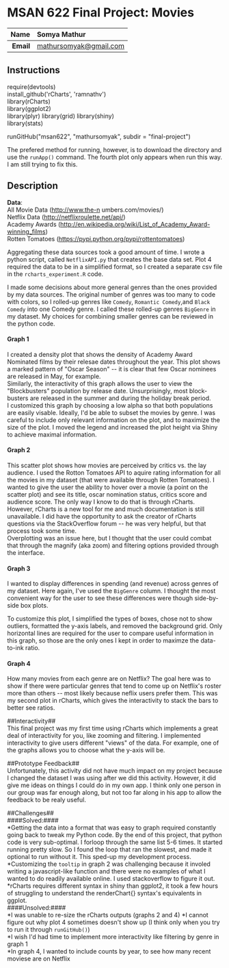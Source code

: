 MSAN 622 Final Project: Movies
==============================

| **Name**  | Somya Mathur |
|----------:|:------------|
| **Email** | mathursomyak@gmail.com |

## Instructions ##  
require(devtools)  
install_github('rCharts', 'ramnathv')  
library(rCharts)  
library(ggplot2)   
library(plyr)
library(grid)
library(shiny)  
library(stats)


runGitHub("msan622", "mathursomyak", subdir = "final-project")  

The prefered method for running, however, is to download the directory 
and use the ```runApp()``` command. The fourth plot only appears when run this way.
I am still trying to fix this.

## Description ##

**Data**:  
All Movie Data (http://www.the-n
umbers.com/movies/)  
Netflix Data   (http://netflixroulette.net/api/)  
Academy Awards (http://en.wikipedia.org/wiki/List_of_Academy_Award-winning_films)  
Rotten Tomatoes (https://pypi.python.org/pypi/rottentomatoes)  

Aggregating these data sources took a good amount of time. I wrote a python script, called
```NetflixAPI.py``` that creates the base data set. Plot 4 required the data to be in
a simplified format, so I created a separate csv file in the ```rcharts_experiment.R``` code.  

I made some decisions about more general genres than the ones provided by my data sources. The 
original number of genres was too many to code with colors, so I rolled-up genres like ```Comedy```,
```Romantic Comedy```,and ```Black Comedy``` into one Comedy genre. I called these rolled-up genres
```BigGenre``` in my dataset. My choices for combining smaller genres can be reviewed in the python
code.

#### Graph 1 ####  
I created a density plot that shows the density of Academy Award Nominated films
by their relesae dates throughout the year. This plot shows a marked pattern of 
"Oscar Season" -- it is clear that few Oscar nominees are released in May, for example.  
Similarly, the interactivity of this graph allows the user to view the "Blockbusters"
population by release date. Unsurprisingly, most block-busters are released in the summer 
and during the holiday break period.  
I customized this graph by choosing a low alpha so that both populations are easily visable. Ideally, I'd be able to subset the movies by genre. I was careful to include
only relevant information on the plot, and to maximize the size of the plot. I moved the 
legend and increased the plot height via Shiny to achieve maximal information.

#### Graph 2 ####  
This scatter plot shows how movies are perceived by critics vs. the lay audience. I used
the Rotton Tomatoes API to aquire rating information for all the movies in my dataset 
(that were available through Rotten Tomatoes). I wanted to give the user the ability to hover over a movie (a point on the scatter plot) and see its title, oscar nomination status, critics score and audience score. The only way I know to do that is through rCharts. However, rCharts is a new tool for me and much documentation is still unavailable. I did have the opportunity to ask the creator of rCharts questions via the StackOverflow forum -- he was very helpful, but that process took some time.  
Overplotting was an issue here, but I thought that the user could combat that through the
magnify (aka zoom) and filtering options provided through the interface.

#### Graph 3 ####
I wanted to display differences in spending (and revenue) across genres of my dataset. Here again, I've used the ```BigGenre``` column. I thought the most convenient way for the user to see these
differences were though side-by-side box plots.  

To customize this plot, I simplified the types of boxes, chose not to show outliers, formatted the y-axis labels, and removed the background grid. Only horizontal lines are required for the user to compare useful information in this graph, so those are the only ones I kept in order to maximze the data-to-ink ratio.

#### Graph 4 ####
How many movies from each genre are on Netflix? The goal here was to show if there were particular genres that tend to come up on Netflix's roster more than others -- most likely because neflix users prefer them. This was my second plot in rCharts, which gives the interactivity to stack the bars to better see ratios.  

##Interactivity##  
This final project was my first time using rCharts which implements a great deal of interactivity for you, like zooming and filtering. I implemented interactivity to give users different "views" of the data. For example, one of the graphs allows you to choose what the y-axis will be.  

##Prototype Feedback##  
Unfortunately, this activity did not have much impact on my project because I changed the dataset I was using after we did this activity. However, it did give me ideas on things I could do in my own app. I think only one person in our group was far enough along, but not too far along in his app to allow the feedback to be realy useful.  

##Challenges##   
####Solved:####  
*Getting the data into a format that was easy to graph required constantly going back to tweak my Python code. By the end of this project, that python code is very sub-optimal. I forloop through the same list 5-6 times. It started running pretty slow. So I found the loop that ran the slowest, and made it optional to run without it. This sped-up my development process.  
*Customizing the ```tooltip``` in graph 2 was challenging because it involed writing a javascript-like function and there were no examples of what I wanted to do readily available online. I used stackoverflow to figure it out.  
*rCharts requires different syntax in shiny than ggplot2, it took a few hours of struggling to understand the renderChart{} syntax's equivalents in ggplot.  
####Unsolved:####  
*I was unable to re-size the rCharts outputs (graphs 2 and 4)
*I cannot figure out why plot 4 sometimes doesn't show up (I think only when you try to run
it through ```runGitHub()```)  
*I wish I'd had time to implement more interactivity like filtering by genre in graph 1  
*In graph 4, I wanted to include counts by year, to see how many recent moviese are on Netflix